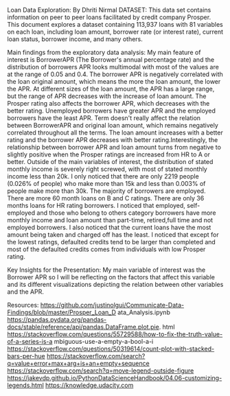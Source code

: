 Loan Data Exploration:
By Dhriti Nirmal
DATASET:
This data set contains information on peer to peer loans facilitated by credit company
Prosper. This document explores a dataset containing 113,937 loans with 81 variables
on each loan, including loan amount, borrower rate (or interest rate), current loan status,
borrower income, and many others.

Main findings from the exploratory data analysis:
My main feature of interest is BorrowerAPR (The Borrower's annual percentage rate)
and the distribution of borrowers APR looks multimodal with most of the values are at
the range of 0.05 and 0.4. The borrower APR is negatively correlated with the loan
original amount, which means the more the loan amount, the lower the APR. At different
sizes of the loan amount, the APR has a large range, but the range of APR decreases
with the increase of loan amount. The Prosper rating also affects the borrower APR,
which decreases with the better rating. Unemployed borrowers have greater APR and
the employed borrowers have the least APR. Term doesn't really affect the relation
between BorrowerAPR and original loan amount, which remains negatively correlated
throughout all the terms. The loan amount increases with a better rating and the
borrower APR decreases with better rating.Interestingly, the relationship between
borrower APR and loan amount turns from negative to slightly positive when the Prosper
ratings are increased from HR to A or better.
Outside of the main variables of interest, the distribution of stated monthly income is
severely right screwed, with most of stated monthly income less than 20k. I only noticed
that there are only 2219 people (0.026% of people) who make more than 15k and less
than 0.003% of people make more than 30k. The majority of borrowers are employed.
There are more 60 month loans on B and C ratings. There are only 36 months loans for
HR rating borrowers. I noticed that employed, self-employed and those who belong to
others category borrowers have more monthly income and loan amount than part-time,
retired,full time and not employed borrowers. I also noticed that the current loans have
the most amount being taken and charged off has the least. I noticed that except for the
lowest ratings, defaulted credits tend to be larger than completed and most of the
defaulted credits comes from individuals with low Prosper rating. 

Key Insights for the Presentation:
My main variable of interest was the Borrower APR so I will be reflecting on the factors
that affect this variable and its different visualizations depicting the relation between
other variables and the APR.

Resources:
https://github.com/justinolgui/Communicate-Data-Findings/blob/master/Prosper_Loan_D
ata_Analysis.ipynb
https://pandas.pydata.org/pandas-docs/stable/reference/api/pandas.DataFrame.plot.pie.
html
https://stackoverflow.com/questions/55729588/how-to-fix-the-truth-value-of-a-series-is-a
mbiguous-use-a-empty-a-bool-a-i
https://stackoverflow.com/questions/50319614/count-plot-with-stacked-bars-per-hue
https://stackoverflow.com/search?q=value+error+max+arg+is+an+empty+sequence
https://stackoverflow.com/search?q=move-legend-outside-figure
https://jakevdp.github.io/PythonDataScienceHandbook/04.06-customizing-legends.html
https://knowledge.udacity.com 
